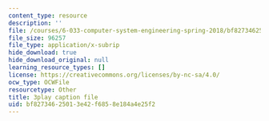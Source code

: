 ```yaml
---
content_type: resource
description: ''
file: /courses/6-033-computer-system-engineering-spring-2018/bf82734625013e42f6858e184a4e25f2_r2_-2KW76ec.srt
file_size: 96257
file_type: application/x-subrip
hide_download: true
hide_download_original: null
learning_resource_types: []
license: https://creativecommons.org/licenses/by-nc-sa/4.0/
ocw_type: OCWFile
resourcetype: Other
title: 3play caption file
uid: bf827346-2501-3e42-f685-8e184a4e25f2
---
```

